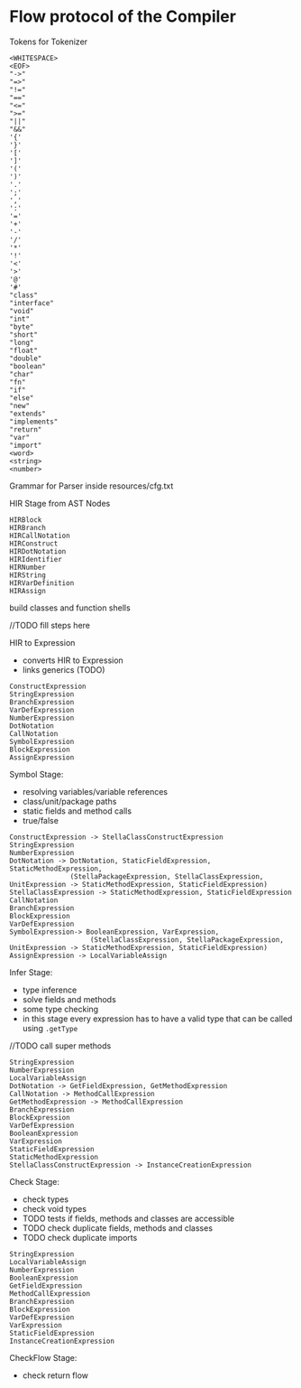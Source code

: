 # Flow protocol of the Compiler 

Tokens for Tokenizer
```
<WHITESPACE>
<EOF>
"->"
"=>"
"!="
"=="
"<="
">="
"||"
"&&"
'{'
'}'
'['
']'
'('
')'
'.'
';'
','
':'
'='
'+'
'-'
'/'
'*'
'!'
'<'
'>'
'@'
'#'
"class"
"interface"
"void"
"int"
"byte"
"short"
"long"
"float"
"double"
"boolean"
"char"
"fn"
"if"
"else"
"new"
"extends"
"implements"
"return"
"var"
"import"
<word>
<string>
<number>
```
Grammar for Parser inside resources/cfg.txt

HIR Stage from AST Nodes
```
HIRBlock
HIRBranch
HIRCallNotation
HIRConstruct
HIRDotNotation
HIRIdentifier
HIRNumber
HIRString
HIRVarDefinition
HIRAssign
```

build classes and function shells

//TODO fill steps here

HIR to Expression
- converts HIR to Expression
- links generics (TODO)
```
ConstructExpression
StringExpression
BranchExpression
VarDefExpression
NumberExpression
DotNotation
CallNotation
SymbolExpression
BlockExpression
AssignExpression
```

Symbol Stage:
- resolving variables/variable references
- class/unit/package paths 
- static fields and method calls 
- true/false

```
ConstructExpression -> StellaClassConstructExpression
StringExpression
NumberExpression
DotNotation -> DotNotation, StaticFieldExpression, StaticMethodExpression,
               (StellaPackageExpression, StellaClassExpression, UnitExpression -> StaticMethodExpression, StaticFieldExpression)
StellaClassExpression -> StaticMethodExpression, StaticFieldExpression
CallNotation
BranchExpression
BlockExpression
VarDefExpression
SymbolExpression-> BooleanExpression, VarExpression, 
                    (StellaClassExpression, StellaPackageExpression, UnitExpression -> StaticMethodExpression, StaticFieldExpression)
AssignExpression -> LocalVariableAssign
```

Infer Stage: 
- type inference
- solve fields and methods
- some type checking
- in this stage every expression has to have a valid type that 
  can be called using `.getType`

//TODO call super methods

```
StringExpression
NumberExpression
LocalVariableAssign
DotNotation -> GetFieldExpression, GetMethodExpression
CallNotation -> MethodCallExpression
GetMethodExpression -> MethodCallExpression
BranchExpression
BlockExpression
VarDefExpression
BooleanExpression 
VarExpression 
StaticFieldExpression
StaticMethodExpression
StellaClassConstructExpression -> InstanceCreationExpression
```


Check Stage:
- check types
- check void types
- TODO tests if fields, methods and classes are accessible
- TODO check duplicate fields, methods and classes
- TODO check duplicate imports 

```
StringExpression
LocalVariableAssign
NumberExpression
BooleanExpression
GetFieldExpression
MethodCallExpression
BranchExpression
BlockExpression
VarDefExpression
VarExpression
StaticFieldExpression
InstanceCreationExpression
```

CheckFlow Stage:
- check return flow 
